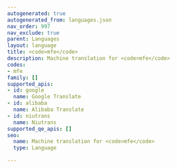 ```yaml
---
autogenerated: true
autogenerated_from: languages.json
nav_order: 997
nav_exclude: true
parent: Languages
layout: language
title: <code>mfe</code>
description: Machine translation for <code>mfe</code>
codes:
- mfe
family: []
supported_apis:
- id: google
  name: Google Translate
- id: alibaba
  name: Alibaba Translate
- id: niutrans
  name: Niutrans
supported_qe_apis: []
seo:
  name: Machine translation for <code>mfe</code>
  type: Language

---
```


